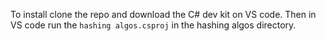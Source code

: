 To install clone the repo and download the C# dev kit on VS code. Then in VS code run the ```hashing algos.csproj``` in the hashing algos directory.
